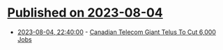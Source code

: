 # [Published on 2023-08-04](index.md)

* [2023-08-04, 22:40:00](https://news.slashdot.org/story/23/08/04/1918232/canadian-telecom-giant-telus-to-cut-6000-jobs?utm_source=rss1.0mainlinkanon&utm_medium=feed) - [Canadian Telecom Giant Telus To Cut 6,000 Jobs](https://news.slashdot.org/story/23/08/04/1918232/canadian-telecom-giant-telus-to-cut-6000-jobs?utm_source=rss1.0mainlinkanon&utm_medium=feed)
